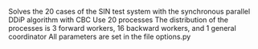 Solves the 20 cases of the SIN test system with the synchronous parallel DDiP algorithm with CBC
Use 20 processes
The distribution of the processes is 3 forward workers, 16 backward workers, and 1 general coordinator
All parameters are set in the file options.py